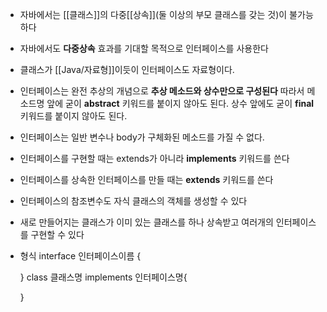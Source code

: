 - 자바에서는 [[클래스]]의 다중[[상속]](둘 이상의 부모 클래스를 갖는 것)이 불가능하다
- 자바에서도 **다중상속** 효과를 기대할 목적으로 인터페이스를 사용한다
- 클래스가 [[Java/자료형]]이듯이 인터페이스도 자료형이다.
- 인터페이스는 완전 추상의 개념으로 **추상 메소드와 상수만으로 구성된다**
	따라서 메소드명 앞에 굳이 **abstract** 키워드를 붙이지 않아도 된다.
	상수 앞에도 굳이 **final** 키워드를 붙이지 않아도 된다.
- 인터페이스는 일반 변수나 body가 구체화된 메소드를 가질 수 없다.
- 인터페이스를 구현할 때는 extends가 아니라 **implements** 키워드를 쓴다
- 인터페이스를 상속한 인터페이스를 만들 때는 **extends** 키워드를 쓴다
- 인터페이스의 참조변수도 자식 클래스의 객체를 생성할 수 있다
- 새로 만들어지는 클래스가 이미 있는 클래스를 하나 상속받고 여러개의 인터페이스를 구현할 수 있다

- 형식
	interface 인터페이스이름 {
	
	}
	class 클래스명 implements 인터페이스명{
	
	}